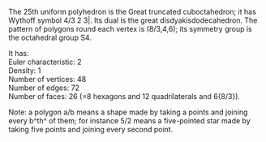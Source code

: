 The 25th uniform polyhedron is the Great truncated cuboctahedron; it has
Wythoff symbol 4/3 2 3|. Its dual is the great disdyakisdodecahedron.
The pattern of polygons round each vertex is (8/3,4,6); its symmetry
group is the octahedral group S4.

It has:\
 Euler characteristic: 2\
 Density: 1\
 Number of vertices: 48\
 Number of edges: 72\
 Number of faces: 26 (=8 hexagons and 12 quadrilaterals and 6{8/3}).

Note: a polygon a/b means a shape made by taking a points and joining
every b^th^ of them; for instance 5/2 means a five-pointed star made by
taking five points and joining every second point.
